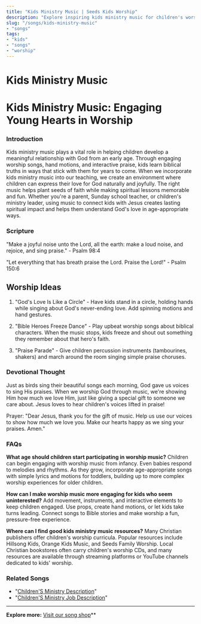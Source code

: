 ```yaml
---
title: "Kids Ministry Music | Seeds Kids Worship"
description: "Explore inspiring kids ministry music for children's worship and faith development. Biblical music resources for families and ministry."
slug: "/songs/kids-ministry-music"
- "songs"
tags:
- "kids"
- "songs"
- "worship"
---
```


# Kids Ministry Music

# Kids Ministry Music: Engaging Young Hearts in Worship

### Introduction
Kids ministry music plays a vital role in helping children develop a meaningful relationship with God from an early age. Through engaging worship songs, hand motions, and interactive praise, kids learn biblical truths in ways that stick with them for years to come. When we incorporate kids ministry music into our teaching, we create an environment where children can express their love for God naturally and joyfully. The right music helps plant seeds of faith while making spiritual lessons memorable and fun. Whether you're a parent, Sunday school teacher, or children's ministry leader, using music to connect kids with Jesus creates lasting spiritual impact and helps them understand God's love in age-appropriate ways.

### Scripture
"Make a joyful noise unto the Lord, all the earth: make a loud noise, and rejoice, and sing praise." - Psalm 98:4

"Let everything that has breath praise the Lord. Praise the Lord!" - Psalm 150:6

## Worship Ideas
1. "God's Love Is Like a Circle" - Have kids stand in a circle, holding hands while singing about God's never-ending love. Add spinning motions and hand gestures.

2. "Bible Heroes Freeze Dance" - Play upbeat worship songs about biblical characters. When the music stops, kids freeze and shout out something they remember about that hero's faith.

3. "Praise Parade" - Give children percussion instruments (tambourines, shakers) and march around the room singing simple praise choruses.

### Devotional Thought
Just as birds sing their beautiful songs each morning, God gave us voices to sing His praises. When we worship God through music, we're showing Him how much we love Him, just like giving a special gift to someone we care about. Jesus loves to hear children's voices lifted in praise!

Prayer: "Dear Jesus, thank you for the gift of music. Help us use our voices to show how much we love you. Make our hearts happy as we sing your praises. Amen."

### FAQs

**What age should children start participating in worship music?**
Children can begin engaging with worship music from infancy. Even babies respond to melodies and rhythms. As they grow, incorporate age-appropriate songs with simple lyrics and motions for toddlers, building up to more complex worship experiences for older children.

**How can I make worship music more engaging for kids who seem uninterested?**
Add movement, instruments, and interactive elements to keep children engaged. Use props, create hand motions, or let kids take turns leading. Connect songs to Bible stories and make worship a fun, pressure-free experience.

**Where can I find good kids ministry music resources?**
Many Christian publishers offer children's worship curricula. Popular resources include Hillsong Kids, Orange Kids Music, and Seeds Family Worship. Local Christian bookstores often carry children's worship CDs, and many resources are available through streaming platforms or YouTube channels dedicated to kids' worship.

### Related Songs

- "[Children'S Ministry Description](/songs/children-s-ministry-description/)"
- "[Children'S Ministry Job Description](/songs/children-s-ministry-job-description/)"

---

**Explore more:** [Visit our song shop](https://seedskidsworship.com/shop)**

<!-- Schema Markup -->
<script type="application/ld+json">
{
  "@context": "https://schema.org",
  "@type": "MusicRecording",
  "name": "Kids Ministry Music",
  "byArtist": {
    "@type": "MusicGroup",
    "name": "Seeds Kids Worship"
  },
  "isFamilyFriendly": true,
  "url": "https://seedskidsworship.com/songs/kids-ministry-music/"
}
</script>